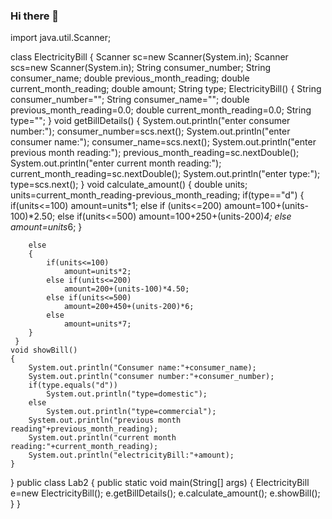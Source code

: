 ### Hi there 👋

<!--
**BaluBommineni/BaluBommineni** is a ✨ _special_ ✨ repository because its `README.md` (this file) appears on your GitHub profile.

Here are some ideas to get you started:

- 🔭 I’m currently working on ...
- 🌱 I’m currently learning ...
- 👯 I’m looking to collaborate on ...
- 🤔 I’m looking for help with ...
- 💬 Ask me about ...
- 📫 How to reach me: ...
- 😄 Pronouns: ...
- ⚡ Fun fact: ...
-->import java.util.Scanner;
class ElectricityBill
{
	Scanner sc=new Scanner(System.in);
	Scanner scs=new Scanner(System.in);
	String consumer_number;
	String consumer_name;
	double previous_month_reading;
	double current_month_reading;
	double amount;
	String type;
	ElectricityBill()
	{
		String consumer_number="";
		String consumer_name="";
		double previous_month_reading=0.0;
		double current_month_reading=0.0;
		String type="";
	}
	void getBillDetails() 
	{
		System.out.println("enter consumer number:");
		consumer_number=scs.next();
		System.out.println("enter consumer name:");
		consumer_name=scs.next();
		System.out.println("enter previous month reading:");
		previous_month_reading=sc.nextDouble();
		System.out.println("enter current month reading:");
		current_month_reading=sc.nextDouble();
		System.out.println("enter type:");
		type=scs.next();
	}
	void calculate_amount() 
	{
		double units;
		units=current_month_reading-previous_month_reading;
		if(type=="d")
		{
			if(units<=100)
				amount=units*1;
			else if (units<=200)
				amount=100+(units-100)*2.50;
			else if(units<=500)
				amount=100+250+(units-200)*4;
			else
				amount=units*6;
		}

		else 
		{
			if(units<=100)
				amount=units*2;
			else if(units<=200)
				amount=200+(units-100)*4.50;
			else if(units<=500)
				amount=200+450+(units-200)*6;
			else
				amount=units*7;
		}
	 }
	void showBill() 
	{
		System.out.println("Consumer name:"+consumer_name);
		System.out.println("consumer number:"+consumer_number);
		if(type.equals("d"))
			System.out.println("type=domestic");
		else
			System.out.println("type=commercial");
		System.out.println("previous month reading"+previous_month_reading);
		System.out.println("current month reading:"+current_month_reading);
		System.out.println("electricityBill:"+amount);
	}
}
public class Lab2 
{
	public static void main(String[] args) 
	{
		ElectricityBill e=new ElectricityBill();
		e.getBillDetails();
		e.calculate_amount();
		e.showBill();
	}
}

